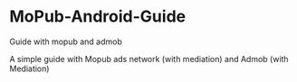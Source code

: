 # MoPub-Android-Guide
Guide with mopub and admob

A simple guide with Mopub ads network (with mediation) and Admob (with Mediation)

